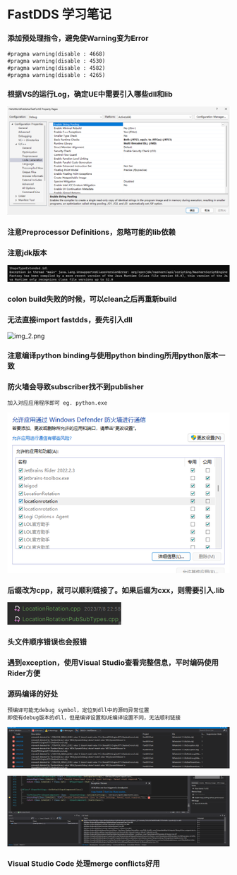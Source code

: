 # FastDDS 学习笔记

### 添加预处理指令，避免使Warning变为Error
    #pragma warning(disable : 4668)
    #pragma warning(disable : 4530)
    #pragma warning(disable : 4582)
    #pragma warning(disable : 4265)
### 根据VS的运行Log，确定UE中需要引入哪些dll和lib
![img.png](img.png)

### 注意Preprocessor Definitions，忽略可能的lib依赖

### 注意jdk版本
![img_1.png](img_1.png)

### colon build失败的时候，可以clean之后再重新build

### 无法直接import fastdds，要先引入dll
![img_2.png](img_2.png)

### 注意编译python binding与使用python binding所用python版本一致

### 防火墙会导致subscriber找不到publisher
    加入对应应用程序即可 eg. python.exe
![img_3.png](img_3.png)

### 后缀改为cpp，就可以顺利链接了。如果后缀为cxx，则需要引入.lib
![img_4.png](img_4.png)

### 头文件顺序错误也会报错

### 遇到exception，使用Visual Studio查看完整信息，平时编码使用Rider方便


### 源码编译的好处
    预编译可能无debug symbol，定位到dll中的源码异常位置
    即使有debug版本的dll，但是编译设置和UE编译设置不同，无法顺利链接
![img_5.png](img_5.png)

![img_6.png](img_6.png)

### Visual Studio Code 处理merge conflicts好用